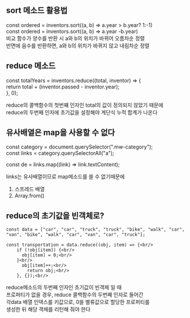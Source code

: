 ## sort 메소드 활용법

const ordered = inventors.sort((a, b) => a.year > b.year? 1:-1)<br/>
const ordered = inventors.sort((a, b) => a.year -b.year)<br/>
비교 함수가 양수를 반환 시 a와 b의 위치가 바뀌어 오름차순 정렬<br/>
반면에 음수를 반환하면, a와 b의 위치가 바뀌지 않고 내림차순 정렬<br/>

## reduce 메소드

const totalYears = inventors.reduce((total, inventor) => { <br/>
return total + (inventor.passed - inventor.year); <br/>
}, 0); <br/>

reduce의 콜백함수의 첫번쨰 인자인 total의 값이 정의되지 않았기 때문에 <br/>
reduce의 두번째 인자에 초기값을 설정해야 계단식 누적 합계가 나온다

## 유사배열은 map을 사용할 수 없다

const category = document.querySelector(".mw-category");<br/>
const links = category.querySelectorAll("a");<br/>

const de = links.map((link) => link.textContent);<br/>

links는 유사배열이므로 map메소드를 쓸 수 없기때문에<br/>

1. 스프레드 배열<br/>
2. Array.from()<br/>

## reduce의 초기값을 빈객체로?
```
const data = ["car", "car", "truck", "truck", "bike", "walk", "car", "van", "bike", "walk", "car", "van", "car", "truck"];

const transportation = data.reduce((obj, item) => {<br/>
    if (!obj[item]) {<br/>
      obj[item] = 0;<br/>
    }<br/>
      obj[item]++;<br/>
        return obj;<br/>
    }, {});<br/>
```

reduce메소드의 두번째 인자인 초기값이 빈객체 일 때<br/>
프로퍼티가 없을 경우, reduce 콜백함수의 두번째 인자로 들어간<br/>
각data 배열 인덱스를 키값으로, 0을 벨류값으로 할당한 프로퍼티를 <br/>
생성한 뒤 해당 객체를 리턴해 줘야 한다<br/>
